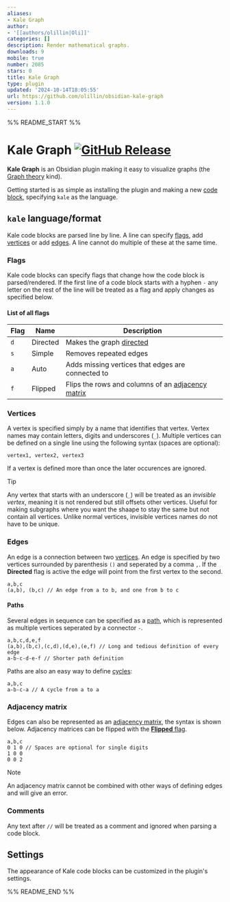```yaml
---
aliases:
- Kale Graph
author:
- '[[authors/olillin|Oli]]'
categories: []
description: Render mathematical graphs.
downloads: 9
mobile: true
number: 2085
stars: 0
title: Kale Graph
type: plugin
updated: '2024-10-14T18:05:55'
url: https://github.com/olillin/obsidian-kale-graph
version: 1.1.0
---
```


%% README_START %%

# Kale Graph [![GitHub Release](https://img.shields.io/github/v/release/olillin/obsidian-kale-graph)](https://github.com/olillin/obsidian-kale-graph/releases)

**Kale Graph** is an Obsidian plugin making it easy to visualize graphs (the
[Graph theory](https://en.wikipedia.org/wiki/Graph_theory) kind).

Getting started is as simple as installing the plugin and making a new [code
block](https://help.obsidian.md/Editing+and+formatting/Basic+formatting+syntax#Code+blocks),
specifying `kale` as the language.

## `kale` language/format

Kale code blocks are parsed line by line. A line can specify [flags](#flags),
add [vertices](#vertices) or add [edges](#edges). A line cannot do multiple of
these at the same time.

### Flags

Kale code blocks can specify flags that change how the code block is
parsed/rendered. If the first line of a code block starts with a hyphen `-` any
letter on the rest of the line will be treated as a flag and apply changes as
specified below.

#### List of all flags

| Flag | Name     | Description                                                              |
| ---- | -------- | ------------------------------------------------------------------------ |
| `d`  | Directed | Makes the graph [directed](https://en.wikipedia.org/wiki/Directed_graph) |
| `s`  | Simple   | Removes repeated edges                                                   |
| `a`  | Auto     | Adds missing vertices that edges are connected to                        |
| `f`  | Flipped  | Flips the rows and columns of an [adjacency matrix](#adjacency-matrix)   |

### Vertices

A vertex is specified simply by a name that identifies that vertex. Vertex
names may contain letters, digits and underscores (`_`). Multiple vertices can
be defined on a single line using the following syntax (spaces are optional):

```kale
vertex1, vertex2, vertex3
```

If a vertex is defined more than once the later occurences are ignored.

> [!TIP]  
> Any vertex that starts with an underscore (`_`) will be treated as an
> *invisible vertex*, meaning it is not rendered but still offsets other
> vertices. Useful for making subgraphs where you want the shaape to stay the
> same but not contain all vertices. Unlike normal vertices, invisible
> vertices names do not have to be unique.

### Edges

An edge is a connection between two [vertices](#vertices). An edge is specified
by two vertices surrounded by parenthesis `()` and seperated by a comma `,`. If
the **Directed** flag is active the edge will point from the first vertex to
the second.

```kale
a,b,c
(a,b), (b,c) // An edge from a to b, and one from b to c
```

#### Paths

Several edges in sequence can be specified as a [path](
https://en.wikipedia.org/wiki/Path_(graph_theory)), which is represented as
multiple vertices seperated by a connector `-`.

```kale
a,b,c,d,e,f
(a,b),(b,c),(c,d),(d,e),(e,f) // Long and tedious definition of every edge
a-b-c-d-e-f // Shorter path definition
```

Paths are also an easy way to define [cycles](
https://en.wikipedia.org/wiki/Cycle_(graph_theory)):

```kale
a,b,c
a-b-c-a // A cycle from a to a
```

### Adjacency matrix

Edges can also be represented as an [adjacency matrix](
https://en.wikipedia.org/wiki/Adjacency_matrix), the syntax is shown below.
Adjacency matrices can be flipped with the [**Flipped** flag](#flags).

```kale
a,b,c
0 1 0 // Spaces are optional for single digits
1 0 0
0 0 2
```

> [!NOTE]
> An adjacency matrix cannot be combined with other ways of defining edges and
> will give an error.

### Comments

Any text after `//` will be treated as a comment and ignored when parsing a
code block.

## Settings

The appearance of Kale code blocks can be customized in the plugin's settings.


%% README_END %%